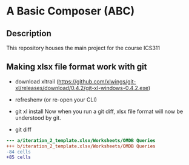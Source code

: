 # A Basic Composer (ABC) 
## Description
This repository houses the main project for the course ICS311
## Making xlsx file format work with git
- download xltrail (https://github.com/xlwings/git-xl/releases/download/0.4.2/git-xl-windows-0.4.2.exe)
- refreshenv (or re-open your CLI)
- git xl install
Now when you run a git diff, xlsx file format will now be understood by git.

- git diff
```diff --xl a/iteration_2_template.xlsx b/iteration_2_template.xlsx
--- a/iteration_2_template.xlsx/Worksheets/OMDB Queries
+++ b/iteration_2_template.xlsx/Worksheets/OMDB Queries
-84 cells
+85 cells
```
